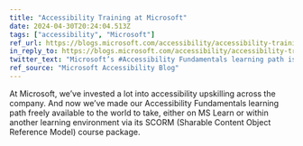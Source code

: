 ```yaml
---
title: "Accessibility Training at Microsoft"
date: 2024-04-30T20:24:04.513Z
tags: ["accessibility", "Microsoft"]
ref_url: https://blogs.microsoft.com/accessibility/accessibility-training-at-microsoft/
in_reply_to: https://blogs.microsoft.com/accessibility/accessibility-training-at-microsoft/
twitter_text: "Microsoft’s #Accessibility Fundamentals learning path is now free for everyone"
ref_source: "Microsoft Accessibility Blog"
---
```


At Microsoft, we’ve invested a lot into accessibility upskilling across the company. And now we’ve made our Accessibility Fundamentals learning path freely available to the world to take, either on MS Learn or within another learning environment via its SCORM (Sharable Content Object Reference Model) course package.

